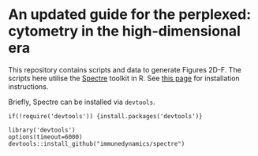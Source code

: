 # An updated guide for the perplexed: cytometry in the high-dimensional era 

This repository contains scripts and data to generate Figures 2D-F. The scripts here utilise the [Spectre](https://immunedynamics.io/spectre) toolkit in R. See [this page](https://immunedynamics.io/spectre/getting-started/) for installation instructions. 

Briefly, Spectre can be installed via `devtools`.

```
if(!require('devtools')) {install.packages('devtools')}
```

```
library('devtools')
options(timeout=6000)
devtools::install_github("immunedynamics/spectre")
```
